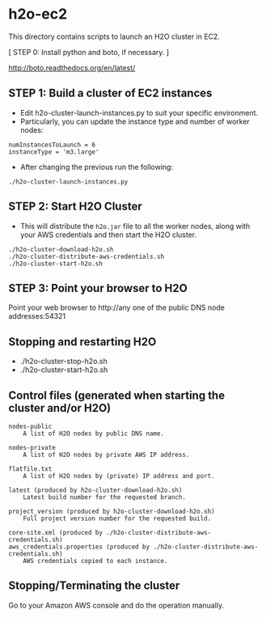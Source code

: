 # h2o-ec2

This directory contains scripts to launch an H2O cluster in EC2.

[ STEP 0:  Install python and boto, if necessary. ]

http://boto.readthedocs.org/en/latest/

STEP 1:  Build a cluster of EC2 instances
-----------------------------------------

- Edit h2o-cluster-launch-instances.py to suit your specific environment.
- Particularly, you can update the instance type and number of worker nodes:
```
numInstancesToLaunch = 6
instanceType = 'm3.large'
```
- After changing the previous run the following:
```
./h2o-cluster-launch-instances.py
```

STEP 2:  Start H2O Cluster
-------------------------------------------------
- This will distribute the `h2o.jar` file to all the worker nodes, along with your AWS credentials and then start the H2O cluster.
```
./h2o-cluster-download-h2o.sh
./h2o-cluster-distribute-aws-credentials.sh
./h2o-cluster-start-h2o.sh
```

STEP 3:  Point your browser to H2O
----------------------------------

Point your web browser to 
    http://any one of the public DNS node addresses:54321


Stopping and restarting H2O
---------------------------
 - ./h2o-cluster-stop-h2o.sh
 - ./h2o-cluster-start-h2o.sh


Control files (generated when starting the cluster and/or H2O)
--------------------------------------------------------------

    nodes-public
        A list of H2O nodes by public DNS name.

    nodes-private
        A list of H2O nodes by private AWS IP address.

    flatfile.txt
        A list of H2O nodes by (private) IP address and port.

    latest (produced by h2o-cluster-download-h2o.sh)
        Latest build number for the requested branch.

    project_version (produced by h2o-cluster-download-h2o.sh)
        Full project version number for the requested build.

    core-site.xml (produced by ./h2o-cluster-distribute-aws-credentials.sh)
    aws_credentials.properties (produced by ./h2o-cluster-distribute-aws-credentials.sh)
        AWS credentials copied to each instance.


Stopping/Terminating the cluster
--------------------------------

Go to your Amazon AWS console and do the operation manually.

